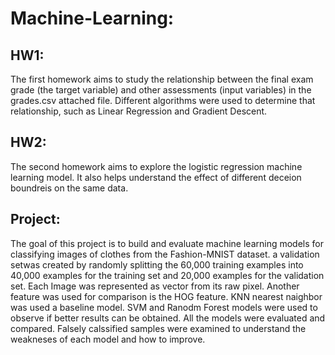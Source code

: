 # Machine-Learning:

## HW1: 
The first homework aims to study the relationship between the final exam grade (the target variable) and other assessments (input variables) in the grades.csv attached file.
Different algorithms were used to determine that relationship, such as Linear Regression and Gradient Descent.

## HW2:
The second homework aims to explore the logistic regression machine learning model. It also helps understand the effect of different deceion boundreis on the same data. 

## Project: 
The goal of this project is to build and evaluate machine learning models for classifying images of clothes from the Fashion-MNIST dataset.
a validation setwas created by randomly splitting the 60,000 training examples into 40,000 examples for the training set and 20,000 examples for the validation set.
Each Image was represented as vector from its raw pixel. Another feature was used for comparison is the HOG feature.
KNN nearest naighbor was used a baseline model. SVM  and Ranodm Forest models were used to observe if better results can be obtained. 
All the models were evaluated and compared. Falsely calssified samples were examined to understand the weakneses of each model and how to improve.
